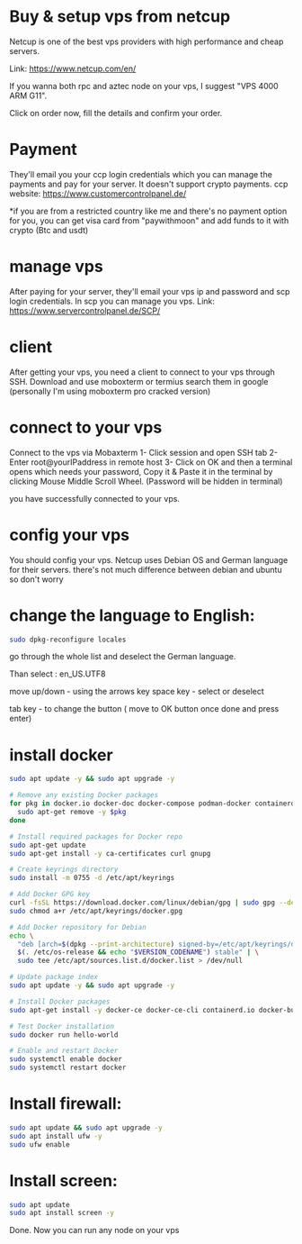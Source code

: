 # Buy & setup vps from netcup
Netcup is one of the best vps providers with high performance and cheap servers.

Link:
https://www.netcup.com/en/

If you wanna both rpc and aztec node on your vps, I suggest "VPS 4000 ARM G11".

Click on order now, fill the details and confirm your order.
# Payment
They'll email you your ccp login credentials which you can manage the payments and pay for your server. It doesn't support crypto payments.
ccp website: 
https://www.customercontrolpanel.de/

*if you are from a restricted country like me and there's no payment option for you, you can get visa card from "paywithmoon" and add funds to it with crypto (Btc and usdt)
# manage vps
After paying for your server, they'll email your vps ip and password and scp login credentials. 
In scp you can manage you vps. Link:
https://www.servercontrolpanel.de/SCP/
# client 
After getting your vps, you need a client to connect to your vps through SSH. Download and use moboxterm or termius 
search them in google
(personally I'm using moboxterm pro cracked version)
# connect to your vps
Connect to the vps via Mobaxterm
1- Click session and open SSH tab
2- Enter root@yourIPaddress in remote host
3- Click on OK and then a terminal opens which needs your password, Copy it & Paste it in the terminal by clicking Mouse Middle Scroll Wheel. (Password will be hidden in terminal)

you have successfully connected to your vps.
# config your vps
You should config your vps. Netcup uses Debian OS and German language for their servers. there's not much difference between debian and ubuntu so don't worry 

# change the language to English:
```bash
sudo dpkg-reconfigure locales
```
go through the whole list and deselect the German language. 

Than select : en_US.UTF8

move up/down - using the arrows key
space key - select or deselect

tab key - to change the button ( move to OK button once done and press enter)
# install docker
```bash
sudo apt update -y && sudo apt upgrade -y

# Remove any existing Docker packages
for pkg in docker.io docker-doc docker-compose podman-docker containerd runc; do
  sudo apt-get remove -y $pkg
done

# Install required packages for Docker repo
sudo apt-get update
sudo apt-get install -y ca-certificates curl gnupg

# Create keyrings directory
sudo install -m 0755 -d /etc/apt/keyrings

# Add Docker GPG key
curl -fsSL https://download.docker.com/linux/debian/gpg | sudo gpg --dearmor -o /etc/apt/keyrings/docker.gpg
sudo chmod a+r /etc/apt/keyrings/docker.gpg

# Add Docker repository for Debian
echo \
  "deb [arch=$(dpkg --print-architecture) signed-by=/etc/apt/keyrings/docker.gpg] https://download.docker.com/linux/debian \
  $(. /etc/os-release && echo "$VERSION_CODENAME") stable" | \
  sudo tee /etc/apt/sources.list.d/docker.list > /dev/null

# Update package index
sudo apt update -y && sudo apt upgrade -y

# Install Docker packages
sudo apt-get install -y docker-ce docker-ce-cli containerd.io docker-buildx-plugin docker-compose-plugin

# Test Docker installation
sudo docker run hello-world

# Enable and restart Docker
sudo systemctl enable docker
sudo systemctl restart docker
```

# Install firewall:
```bash
sudo apt update && sudo apt upgrade -y
sudo apt install ufw -y
sudo ufw enable
```

# Install screen:
```bash
sudo apt update
sudo apt install screen -y
```

Done. Now you can run any node on your vps
